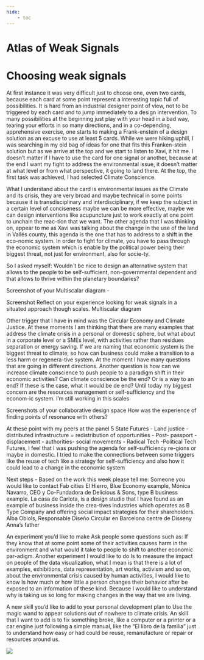 ```yaml
---
hide:
    - toc
---
```


# Atlas of Weak Signals

<h1>Choosing weak signals</h1>

At first instance it was very difficult just to choose one, even two cards, because each card at some point represent a interesting topic full of possibilities. It is hard from an industrial designer point of view, not to be triggered by each card and to jump immediately to a design intervention.
To many possibilities at the beginning just play with your head in a bad way, tearing your efforts in so many directions, and in a co-depending, apprehensive exercise, one starts to making a Frank-enstein of a design solution as an excuse to use at least 5 cards.
While we were hiking uphill, I was searching in my old bag of ideas for one that fits this Franken-stein solution but as we arrive at the top and we start to listen to Xavi, it hit me. I doesn’t matter if I have to use the card for one signal or another, because at the end I want my fight to address the environmental issue, it doesn’t matter at what level or from what perspective, it going to land there. 
At the top, the first task was achieved, I had selected Climate Conscience.

What I understand about the card is environmental issues as the Climate and its crisis, they are very broad and maybe technical in some points because it is transdisciplinary and interdisciplinary, if we keep the subject in a certain level of conciseness maybe we can be more effective, maybe we can design interventions like acupuncture just to work exactly at one point to unchain the reac-tion that we want. 
The other agenda that I was thinking on, appear to me as Xavi was talking about the change in the use of the land in Vallés county, this agenda is the one that has to address to a shift in the eco-nomic system. In order to fight for climate, you have to pass through the economic system which is enable by the political power being their biggest threat, not just for environment, also for socie-ty.
 
So I asked myself: Wouldn´t be nice to design an alternative system that allows to the people to be self-sufficient, non-governmental dependent and that allows to thrive within the planetary boundaries?









Screenshot of your Multiscalar diagram - 


Screenshot
Reflect on your experience looking for weak signals in a situated approach though scales.
Multiscalar diagram



Other trigger that I have in mind was the Circular Economy and Climate Justice. 
At these moments I am thinking that there are many examples that address the climate crisis in a personal or domestic sphere, but what about in a corporate level or a SMEs level, with activities rather than residues separation or energy saving. If we are naming that economic system is the biggest threat to climate, so how can business could make a transition to a less harm or regenera-tive system.
At the moment I have many questions that are going in different directions.
Another question is how can we increase climate conscience to push people to a paradigm shift in their economic activities? Can climate conscience be the end? Or is a way to an end? If these is the case, what it would be de end?
Until today my biggest concern are the resources management or self-sufficiency and the econom-ic system.
I’m still working in this scales



Screenshots of your collaborative design space
How was the experience of finding points of resonance with others?

At these point with my peers at the panel 5 State Futures - Land justice - distributed infrastructure = redistribution of opportunities - Post- passport - displacement - authorities- social movements - Radical Tech -Political Tech Futures, I feel that I was pushing the agenda for self-sufficiency re-gions or maybe in domestic. 
I tried to make the connections between some triggers like the reuse of tech like a strategy for self-sufficiency and also how it could lead to a change in the economic system 


Next steps - Based on the work this week please tell me:
Someone you would like to contact
Fab cities 
El Hierro, Blue Economy example, 
Mónica Navarro, CEO y Co-Fundadora de Delicious & Sons, type B business example.
La casa de Carlota, is a design studio that I have found as an example of business inside the crea-tives industries which operates as B Type Company and offering social impact strategies for their shareholders.
Alba Obiols, Responsable Diseño Circular en Barcelona centre de Disseny
Anna’s father 

An experiment you’d like to make
Ask people some questions such as:  If they know that at some point some of their activities causes harm in the environment and what would it take to people to shift to another economic par-adigm.
Another experiment I would like to do Is to measure the impact on people of the data visualization, what I mean is that there is a lot of examples, exhibitions, data representation, art works, activism and so on, about the environmental crisis caused by human activities, I would like to know Is how much or how little a person changes their behavior after be exposed to an information of these kind.
Because I would like to understand why is taking us so long for making changes in the way that we are living. 

A new skill you’d like to add to your personal development plan
to Use the magic wand to appear solutions out of nowhere to climate crisis.
An skill that I want to add is to fix something broke, like a computer or a printer or a car engine just following a simple manual, like the “El libro de la familia” just to understand how easy or had could be reuse, remanufacture or repair or resources around us.

![](../images/MT01/scorpio_blow.jpg)
